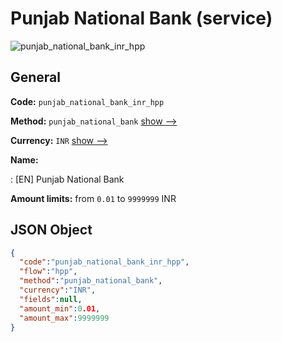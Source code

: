 
# Punjab National Bank (service) 
![punjab_national_bank_inr_hpp](https://static.openfintech.io/payment_methods/punjab_national_bank_inr_hpp/logo.svg?w=400&c=v0.59.26#w200)  

## General 
 
**Code:** `punjab_national_bank_inr_hpp` 
 
**Method:** `punjab_national_bank` 
 [show -->](/payment-methods/punjab_national_bank/) 
 
**Currency:** `INR` [show -->](/currencies/INR/) 
 
**Name:** 
 
:	[EN] Punjab National Bank 
 
**Amount limits:** from `0.01` to `9999999` INR 

## JSON Object 

```json
{
  "code":"punjab_national_bank_inr_hpp",
  "flow":"hpp",
  "method":"punjab_national_bank",
  "currency":"INR",
  "fields":null,
  "amount_min":0.01,
  "amount_max":9999999
}
```  
